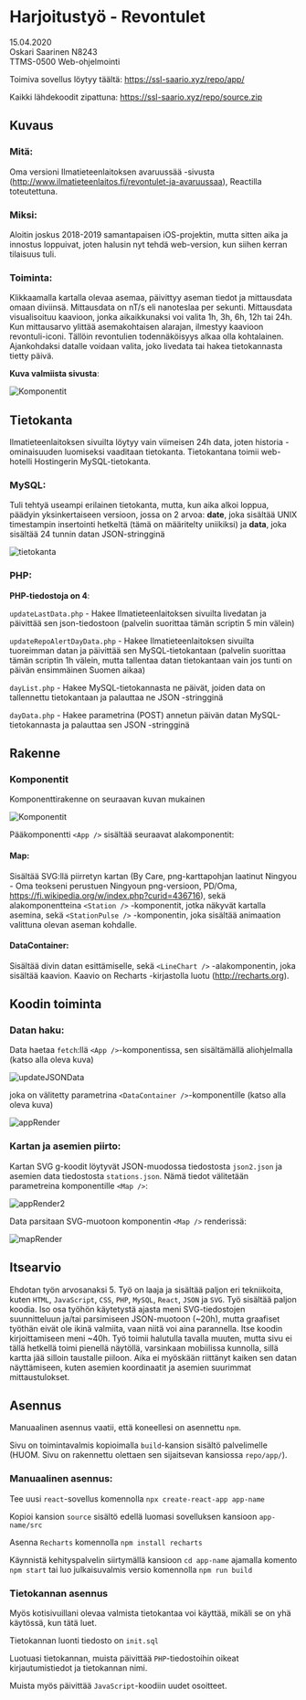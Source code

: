 # Harjoitustyö - Revontulet

15.04.2020<br />
Oskari Saarinen N8243<br />
TTMS-0500 Web-ohjelmointi<br />

Toimiva sovellus löytyy täältä: https://ssl-saario.xyz/repo/app/

Kaikki lähdekoodit zipattuna: https://ssl-saario.xyz/repo/source.zip


## Kuvaus
### Mitä:
Oma versioni Ilmatieteenlaitoksen avaruussää -sivusta (http://www.ilmatieteenlaitos.fi/revontulet-ja-avaruussaa),
Reactilla toteutettuna.

### Miksi:
Aloitin joskus 2018-2019 samantapaisen iOS-projektin, mutta sitten aika ja innostus loppuivat,
joten halusin nyt tehdä web-version, kun siihen kerran tilaisuus tuli.

### Toiminta:
Klikkaamalla kartalla olevaa asemaa, päivittyy aseman tiedot ja mittausdata omaan diviinsä.
Mittausdata on nT/s eli nanoteslaa per sekunti.
Mittausdata visualisoituu kaavioon, jonka aikaikkunaksi voi valita 1h, 3h, 6h, 12h tai 24h.
Kun mittausarvo ylittää asemakohtaisen alarajan, ilmestyy kaavioon revontuli-iconi.
Tällöin revontulien todennäköisyys alkaa olla kohtalainen.
Ajankohdaksi datalle voidaan valita, joko livedata tai hakea tietokannasta tietty päivä.

<strong>Kuva valmiista sivusta</strong>:

![Komponentit](readme-images/valmisSivu.jpg)


## Tietokanta
Ilmatieteenlaitoksen sivuilta löytyy vain viimeisen 24h data, joten historia -ominaisuuden luomiseksi vaaditaan tietokanta.
Tietokantana toimii web-hotelli Hostingerin MySQL-tietokanta.
### MySQL:
Tuli tehtyä useampi erilainen tietokanta, mutta, kun aika alkoi loppua, päädyin yksinkertaiseen versioon, jossa on 2 arvoa:
<strong>date</strong>, joka sisältää UNIX timestampin insertointi hetkeltä (tämä on määritelty uniikiksi) ja
<strong>data</strong>, joka sisältää 24 tunnin datan JSON-stringginä

![tietokanta](readme-images/database.png)

### PHP:
<strong>PHP-tiedostoja on 4</strong>:

`updateLastData.php` - Hakee Ilmatieteenlaitoksen sivuilta livedatan ja päivittää sen json-tiedostoon
(palvelin suorittaa tämän scriptin 5 min välein)

`updateRepoAlertDayData.php` - Hakee Ilmatieteenlaitoksen sivuilta tuoreimman datan ja päivittää sen MySQL-tietokantaan
(palvelin suorittaa tämän scriptin 1h välein, mutta tallentaa datan tietokantaan vain jos tunti on päivän ensimmäinen Suomen aikaa)

`dayList.php` - Hakee MySQL-tietokannasta ne päivät, joiden data on tallennettu tietokantaan ja palauttaa ne JSON -stringginä

`dayData.php` - Hakee parametrina (POST) annetun päivän datan MySQL-tietokannasta ja palauttaa sen JSON -stringginä


## Rakenne
### Komponentit
Komponenttirakenne on seuraavan kuvan mukainen

![Komponentit](readme-images/component-struct.png)

Pääkomponentti `<App />` sisältää seuraavat alakomponentit:
#### Map:
Sisältää SVG:llä piirretyn kartan (By Care, png-karttapohjan laatinut Ningyou - Oma teokseni perustuen Ningyoun png-versioon, PD/Oma, https://fi.wikipedia.org/w/index.php?curid=436716),
sekä alakomponentteina `<Station />` -komponentit, jotka näkyvät kartalla asemina,
sekä `<StationPulse />` -komponentin, joka sisältää animaation valittuna olevan aseman kohdalle.
 
#### DataContainer:
Sisältää divin datan esittämiselle, sekä `<LineChart />` -alakomponentin, joka sisältää kaavion.
Kaavio on Recharts -kirjastolla luotu (http://recharts.org).
 

## Koodin toiminta
### Datan haku:
Data haetaa `fetch`:llä `<App />`-komponentissa, sen sisältämällä aliohjelmalla (katso alla oleva kuva)

![updateJSONData](readme-images/updateJSONData.png)

joka on välitetty parametrina `<DataContainer />`-komponentille (katso alla oleva kuva)

![appRender](readme-images/appRender.png)

### Kartan ja asemien piirto:
Kartan SVG g-koodit löytyvät JSON-muodossa tiedostosta `json2.json` ja asemien data tiedostosta `stations.json`.
Nämä tiedot välitetään parametreina komponentille `<Map />`:

![appRender2](readme-images/appRender2.png)

Data parsitaan SVG-muotoon komponentin `<Map />` renderissä:

![mapRender](readme-images/mapRender.png)
 
 
## Itsearvio
Ehdotan työn arvosanaksi 5. Työ on laaja ja sisältää paljon eri tekniikoita, kuten `HTML`, `JavaScript`, `CSS`, `PHP`, `MySQL`, `React`, `JSON` ja `SVG`.
Työ sisältää paljon koodia. Iso osa työhön käytetystä ajasta meni SVG-tiedostojen suunnitteluun ja/tai
parsimiseen JSON-muotoon (~20h), mutta graafiset työthän eivät ole ikinä valmiita, vaan niitä voi aina parannella.
Itse koodin kirjoittamiseen meni ~40h. Työ toimii halutulla tavalla muuten, mutta sivu ei tällä hetkellä toimi
pienellä näytöllä, varsinkaan mobiilissa kunnolla, sillä kartta jää silloin taustalle piiloon. Aika ei myöskään riittänyt
kaiken sen datan näyttämiseen, kuten asemien koordinaatit ja asemien suurimmat mittaustulokset.


## Asennus
Manuaalinen asennus vaatii, että koneellesi on asennettu `npm`.

Sivu on toimintavalmis kopioimalla `build`-kansion sisältö palvelimelle (HUOM. Sivu on rakennettu olettaen sen
sijaitsevan kansiossa `repo/app/`).

### Manuaalinen asennus:
Tee uusi `react`-sovellus komennolla `npx create-react-app app-name`

Kopioi kansion `source` sisältö edellä luomasi sovelluksen kansioon `app-name/src`

Asenna `Recharts` komennolla `npm install recharts`

Käynnistä kehityspalvelin siirtymällä kansioon `cd app-name` ajamalla komento `npm start`
tai luo julkaisuvalmis versio komennolla `npm run build`

### Tietokannan asennus
Myös kotisivuillani olevaa valmista tietokantaa voi käyttää, mikäli se on yhä käytössä, kun tätä luet.

Tietokannan luonti tiedosto on `init.sql`

Luotuasi tietokannan, muista päivittää `PHP`-tiedostoihin oikeat kirjautumistiedot ja tietokannan nimi.

Muista myös päivittää `JavaScript`-koodiin uudet osoitteet.

